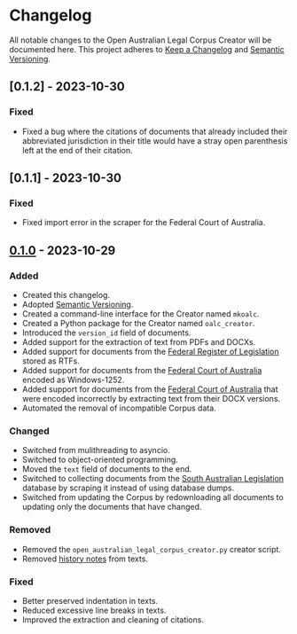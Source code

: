 # Changelog
All notable changes to the Open Australian Legal Corpus Creator will be documented here. This project adheres to [Keep a Changelog](https://keepachangelog.com/en/1.0.0/) and [Semantic Versioning](https://semver.org/spec/v2.0.0.html).

## [0.1.2] - 2023-10-30
### Fixed
- Fixed a bug where the citations of documents that already included their abbreviated jurisdiction in their title would have a stray open parenthesis left at the end of their citation.

## [0.1.1] - 2023-10-30
### Fixed
- Fixed import error in the scraper for the Federal Court of Australia.

## [0.1.0] - 2023-10-29
### Added
- Created this changelog.
- Adopted [Semantic Versioning](https://semver.org/spec/v2.0.0.html).
- Created a command-line interface for the Creator named `mkoalc`.
- Created a Python package for the Creator named `oalc_creator`.
- Introduced the `version_id` field of documents.
- Added support for the extraction of text from PDFs and DOCXs.
- Added support for documents from the [Federal Register of Legislation](https://www.legislation.gov.au/) stored as RTFs.
- Added support for documents from the [Federal Court of Australia](https://www.fedcourt.gov.au/digital-law-library/judgments/search) encoded as Windows-1252.
- Added support for documents from the [Federal Court of Australia](https://www.fedcourt.gov.au/digital-law-library/judgments/search) that were encoded incorrectly by extracting text from their DOCX versions.
- Automated the removal of incompatible Corpus data.

### Changed
- Switched from mulithreading to asyncio.
- Switched to object-oriented programming.
- Moved the `text` field of documents to the end.
- Switched to collecting documents from the [South Australian Legislation](https://www.legislation.sa.gov.au/) database by scraping it instead of using database dumps.
- Switched from updating the Corpus by redownloading all documents to updating only the documents that have changed.

### Removed
- Removed the `open_australian_legal_corpus_creator.py` creator script.
- Removed [history notes](https://legislation.nsw.gov.au/help/inlinehistorynotes) from texts.

### Fixed
- Better preserved indentation in texts.
- Reduced excessive line breaks in texts.
- Improved the extraction and cleaning of citations.

[0.1.0]: https://github.com/umarbutler/open-australian-legal-corpus-creator/releases/tag/v0.1.0